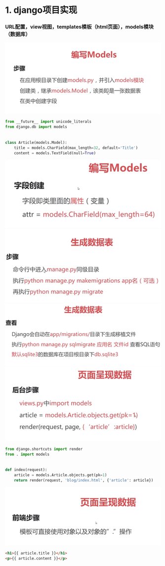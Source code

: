 # 1. django项目实现
### URL配置，view视图，templates模板（html页面），models模块（数据库）
![flow1](1.png)
```python
from __future__ import unicode_literals
from django.db import models


class Article(models.Model):
    title = models.CharField(max_length=32, default='Title')
    content = models.TextField(null=True)
```
![flow1](2.png)
![flow1](3.png)
![flow1](4.png)
![flow1](5.png)
```python
from django.shortcuts import render
from . import models


def index(request):
    article = models.Article.objects.get(pk=1)
    return render(request, 'blog/index.html', {'article': article})
```
![flow1](6.png)
```html
<h1>{{ article.title }}</h1>
<p>{{ article.content }}</p>
```
